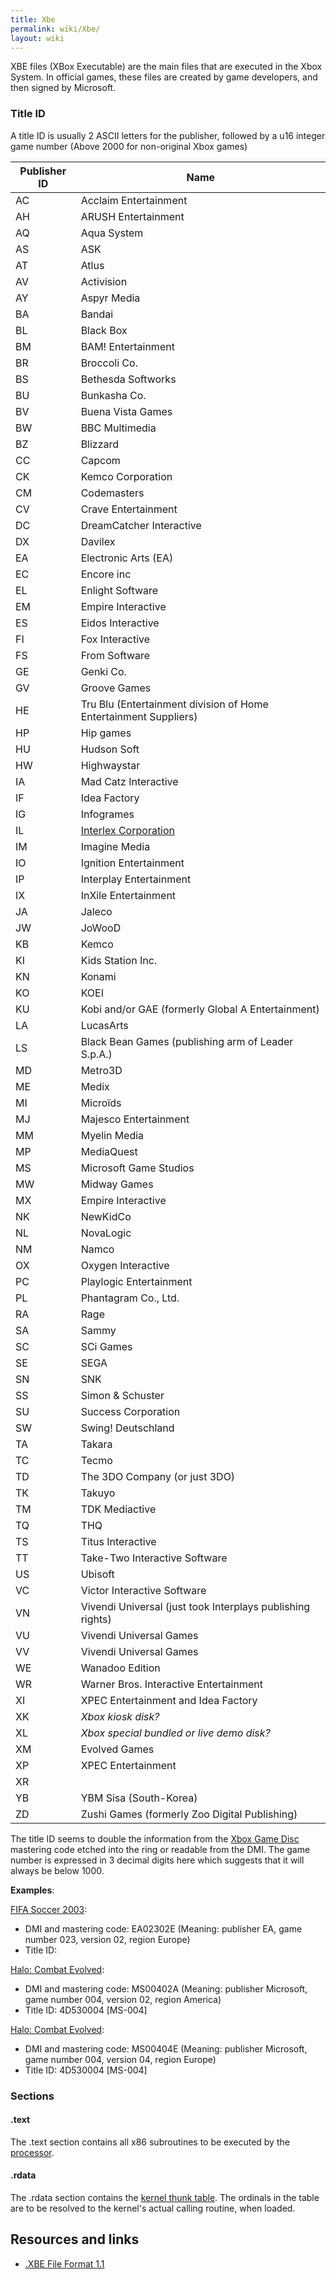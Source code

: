 ```yaml
---
title: Xbe
permalink: wiki/Xbe/
layout: wiki
---
```


XBE files (XBox Executable) are the main files that are executed in the
Xbox System. In official games, these files are created by game
developers, and then signed by Microsoft.

### Title ID

A title ID is usually 2 ASCII letters for the publisher, followed by a
u16 integer game number (Above 2000 for non-original Xbox games)

| Publisher ID | Name                                                             |
|--------------|------------------------------------------------------------------|
| AC           | Acclaim Entertainment                                            |
| AH           | ARUSH Entertainment                                              |
| AQ           | Aqua System                                                      |
| AS           | ASK                                                              |
| AT           | Atlus                                                            |
| AV           | Activision                                                       |
| AY           | Aspyr Media                                                      |
| BA           | Bandai                                                           |
| BL           | Black Box                                                        |
| BM           | BAM! Entertainment                                               |
| BR           | Broccoli Co.                                                     |
| BS           | Bethesda Softworks                                               |
| BU           | Bunkasha Co.                                                     |
| BV           | Buena Vista Games                                                |
| BW           | BBC Multimedia                                                   |
| BZ           | Blizzard                                                         |
| CC           | Capcom                                                           |
| CK           | Kemco Corporation                                                |
| CM           | Codemasters                                                      |
| CV           | Crave Entertainment                                              |
| DC           | DreamCatcher Interactive                                         |
| DX           | Davilex                                                          |
| EA           | Electronic Arts (EA)                                             |
| EC           | Encore inc                                                       |
| EL           | Enlight Software                                                 |
| EM           | Empire Interactive                                               |
| ES           | Eidos Interactive                                                |
| FI           | Fox Interactive                                                  |
| FS           | From Software                                                    |
| GE           | Genki Co.                                                        |
| GV           | Groove Games                                                     |
| HE           | Tru Blu (Entertainment division of Home Entertainment Suppliers) |
| HP           | Hip games                                                        |
| HU           | Hudson Soft                                                      |
| HW           | Highwaystar                                                      |
| IA           | Mad Catz Interactive                                             |
| IF           | Idea Factory                                                     |
| IG           | Infogrames                                                       |
| IL           | [Interlex Corporation](/wiki/Interlex_Corporation "wikilink")          |
| IM           | Imagine Media                                                    |
| IO           | Ignition Entertainment                                           |
| IP           | Interplay Entertainment                                          |
| IX           | InXile Entertainment                                             |
| JA           | Jaleco                                                           |
| JW           | JoWooD                                                           |
| KB           | Kemco                                                            |
| KI           | Kids Station Inc.                                                |
| KN           | Konami                                                           |
| KO           | KOEI                                                             |
| KU           | Kobi and/or GAE (formerly Global A Entertainment)                |
| LA           | LucasArts                                                        |
| LS           | Black Bean Games (publishing arm of Leader S.p.A.)               |
| MD           | Metro3D                                                          |
| ME           | Medix                                                            |
| MI           | Microïds                                                         |
| MJ           | Majesco Entertainment                                            |
| MM           | Myelin Media                                                     |
| MP           | MediaQuest                                                       |
| MS           | Microsoft Game Studios                                           |
| MW           | Midway Games                                                     |
| MX           | Empire Interactive                                               |
| NK           | NewKidCo                                                         |
| NL           | NovaLogic                                                        |
| NM           | Namco                                                            |
| OX           | Oxygen Interactive                                               |
| PC           | Playlogic Entertainment                                          |
| PL           | Phantagram Co., Ltd.                                             |
| RA           | Rage                                                             |
| SA           | Sammy                                                            |
| SC           | SCi Games                                                        |
| SE           | SEGA                                                             |
| SN           | SNK                                                              |
| SS           | Simon & Schuster                                                 |
| SU           | Success Corporation                                              |
| SW           | Swing! Deutschland                                               |
| TA           | Takara                                                           |
| TC           | Tecmo                                                            |
| TD           | The 3DO Company (or just 3DO)                                    |
| TK           | Takuyo                                                           |
| TM           | TDK Mediactive                                                   |
| TQ           | THQ                                                              |
| TS           | Titus Interactive                                                |
| TT           | Take-Two Interactive Software                                    |
| US           | Ubisoft                                                          |
| VC           | Victor Interactive Software                                      |
| VN           | Vivendi Universal (just took Interplays publishing rights)       |
| VU           | Vivendi Universal Games                                          |
| VV           | Vivendi Universal Games                                          |
| WE           | Wanadoo Edition                                                  |
| WR           | Warner Bros. Interactive Entertainment                           |
| XI           | XPEC Entertainment and Idea Factory                              |
| XK           | *Xbox kiosk disk?*                                               |
| XL           | *Xbox special bundled or live demo disk?*                        |
| XM           | Evolved Games                                                    |
| XP           | XPEC Entertainment                                               |
| XR           |                                                                  |
| YB           | YBM Sisa (South-Korea)                                           |
| ZD           | Zushi Games (formerly Zoo Digital Publishing)                    |

The title ID seems to double the information from the [Xbox Game
Disc](/wiki/Xbox_Game_Disc "wikilink") mastering code etched into the ring or
readable from the DMI. The game number is expressed in 3 decimal digits
here which suggests that it will always be below 1000.

**Examples**:

[FIFA Soccer 2003](/wiki/FIFA_Soccer_2003 "wikilink"):

-   DMI and mastering code: EA02302E (Meaning: publisher EA, game number
    023, version 02, region Europe)
-   Title ID:

[Halo: Combat Evolved](/wiki/Halo:_Combat_Evolved "wikilink"):

-   DMI and mastering code: MS00402A (Meaning: publisher Microsoft, game
    number 004, version 02, region America)
-   Title ID: 4D530004 \[MS-004\]

[Halo: Combat Evolved](/wiki/Halo:_Combat_Evolved "wikilink"):

-   DMI and mastering code: MS00404E (Meaning: publisher Microsoft, game
    number 004, version 04, region Europe)
-   Title ID: 4D530004 \[MS-004\]

### Sections

#### .text

The .text section contains all x86 subroutines to be executed by the
[processor](/wiki/CPU "wikilink").

#### .rdata

The .rdata section contains the [kernel thunk table](/wiki/Kernel "wikilink").
The ordinals in the table are to be resolved to the kernel's actual
calling routine, when loaded.

Resources and links
-------------------

-   [.XBE File Format 1.1](http://www.caustik.com/cxbx/download/xbe.htm)

